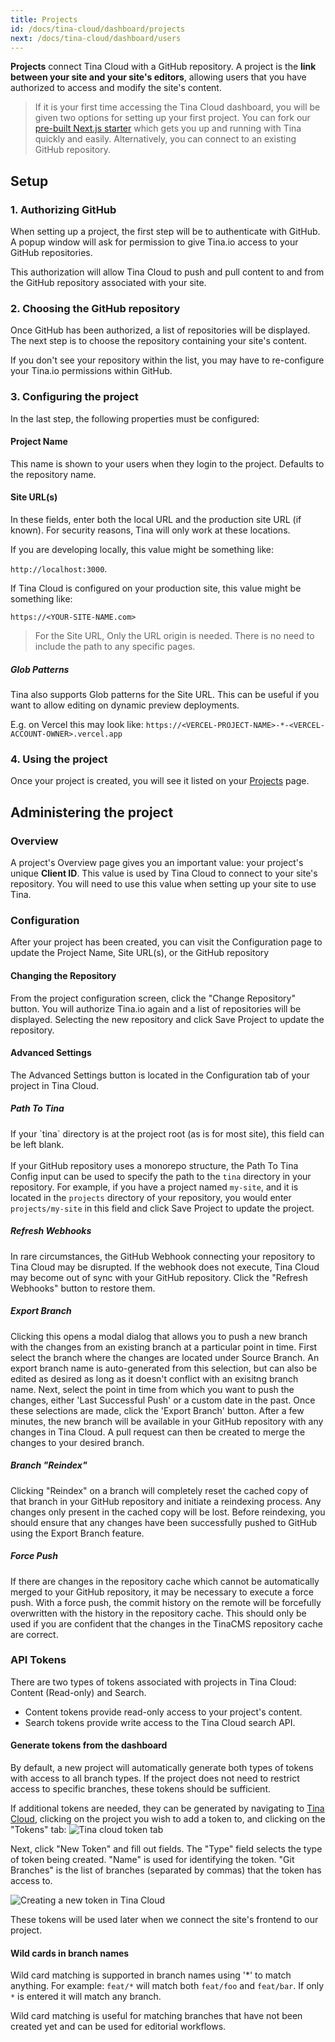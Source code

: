 ```yaml
---
title: Projects
id: /docs/tina-cloud/dashboard/projects
next: /docs/tina-cloud/dashboard/users
---
```


**Projects** connect Tina Cloud with a GitHub repository. A project is the **link between your site and your site's editors**, allowing users that you have authorized to access and modify the site's content.

> If it is your first time accessing the Tina Cloud dashboard, you will be given two options for setting up your first project. You can fork our <a href="https://github.com/tinacms/tina-cloud-starter" target="_blank">pre-built Next.js starter</a> which gets you up and running with Tina quickly and easily. Alternatively, you can connect to an existing GitHub repository.

## Setup

### 1. Authorizing GitHub

When setting up a project, the first step will be to authenticate with GitHub. A popup window will ask for permission to give Tina.io access to your GitHub repositories.

This authorization will allow Tina Cloud to push and pull content to and from the GitHub repository associated with your site.

### 2. Choosing the GitHub repository

Once GitHub has been authorized, a list of repositories will be displayed. The next step is to choose the repository containing your site's content.

If you don't see your repository within the list, you may have to re-configure your Tina.io permissions within GitHub.

### 3. Configuring the project

In the last step, the following properties must be configured:

#### Project Name

This name is shown to your users when they login to the project. Defaults to the repository name.

#### Site URL(s)

In these fields, enter both the local URL and the production site URL (if known). For security reasons, Tina will only work at these locations.

If you are developing locally, this value might be something like:

`http://localhost:3000`.

If Tina Cloud is configured on your production site, this value might be something like:

`https://<YOUR-SITE-NAME.com>`

> For the Site URL, Only the URL origin is needed. There is no need to include the path to any specific pages.

##### Glob Patterns

Tina also supports Glob patterns for the Site URL. This can be useful if you want to allow editing on dynamic preview deployments.

E.g. on Vercel this may look like: `https://<VERCEL-PROJECT-NAME>-*-<VERCEL-ACCOUNT-OWNER>.vercel.app`

### 4. Using the project

Once your project is created, you will see it listed on your [Projects](https://app.tina.io/projects) page.

## Administering the project

### Overview

A project's Overview page gives you an important value: your project's unique **Client ID**. This value is used by Tina Cloud to connect to your site's repository. You will need to use this value when setting up your site to use Tina.

### Configuration

After your project has been created, you can visit the Configuration page to update the Project Name, Site URL(s), or the GitHub repository

#### Changing the Repository

From the project configuration screen, click the "Change Repository" button. You will authorize Tina.io again and a list of repositories will be displayed. Selecting the new repository and click Save Project to update the repository.

#### Advanced Settings

The Advanced Settings button is located in the Configuration tab of your project in Tina Cloud.

##### Path To Tina

If your \`tina\` directory is at the project root (as is for most site), this field can be left blank.\
\
If your GitHub repository uses a monorepo structure, the Path To Tina Config input can be used to specify the path to the
`tina` directory in your repository. For example, if you have a project named `my-site`, and it is located in the
`projects` directory of your repository, you would enter `projects/my-site` in this field and click Save Project to
update the project.

##### Refresh Webhooks

In rare circumstances, the GitHub Webhook connecting your repository to Tina Cloud may be disrupted. If the webhook does
not execute, Tina Cloud may become out of sync with your GitHub repository. Click the "Refresh Webhooks" button to restore them.

##### Export Branch

Clicking this opens a modal dialog that allows you to push a new branch with the changes from an existing branch at a
particular point in time. First select the branch where the changes are located under Source Branch. An export branch
name is auto-generated from this selection, but can also be edited as desired as long as it doesn't conflict with an
exisitng branch name. Next, select the point in time from which you want to push the changes, either
'Last Successful Push' or a custom date in the past. Once these selections are made, click the 'Export Branch' button. After
a few minutes, the new branch will be available in your GitHub repository with any changes in Tina Cloud. A pull request
can then be created to merge the changes to your desired branch.

##### Branch "Reindex"

Clicking "Reindex" on a branch will completely reset the cached copy of that branch in your GitHub repository and initiate a reindexing process. Any changes only present in the cached copy will be lost. Before reindexing, you should ensure that any changes have
been successfully pushed to GitHub using the Export Branch feature.

##### Force Push

If there are changes in the repository cache which cannot be automatically merged to your GitHub repository, it may be
necessary to execute a force push. With a force push, the commit history on the remote will be forcefully overwritten
with the history in the repository cache. This should only be used if you are confident that the changes in the
TinaCMS repository cache are correct.

### API Tokens

There are two types of tokens associated with projects in Tina Cloud: Content (Read-only) and Search.

* Content tokens provide read-only access to your project's content.
* Search tokens provide write access to the Tina Cloud search API.

#### Generate tokens from the dashboard

By default, a new project will automatically generate both types of tokens with access to all branch types. If the project does not need to restrict access to specific branches, these tokens should be sufficient.

If additional tokens are needed, they can be generated by navigating to [Tina Cloud](https://app.tina.io), clicking on the project you wish to add a token to, and clicking on the "Tokens" tab:
![Tina cloud token tab](https://res.cloudinary.com/forestry-demo/image/upload/v1686248278/tina-io/docs/tina-cloud/api_tokens_list_v1_mmjpsp.png)

Next, click "New Token" and fill out fields. The "Type" field selects the type of token being created. "Name" is used for identifying the token. "Git Branches" is the list of branches (separated by commas) that the token has access to.

![Creating a new token in Tina Cloud](https://res.cloudinary.com/forestry-demo/image/upload/v1686248661/tina-io/docs/tina-cloud/new_api_token_v1_lq1rfy.png)

These tokens will be used later when we connect the site's frontend to our project.

#### Wild cards in branch names

Wild card matching is supported in branch names using '\*' to match anything. For example: `feat/*` will match both `feat/foo` and `feat/bar`. If only `*` is entered it will match any branch.

Wild card matching is useful for matching branches that have not been created yet and can be used for editorial workflows.
